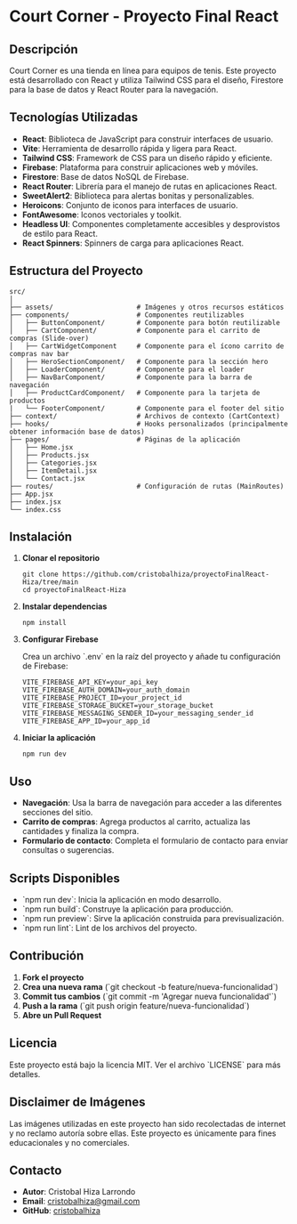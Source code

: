 # Court Corner - Proyecto Final React

## Descripción

Court Corner es una tienda en línea para equipos de tenis. Este proyecto está desarrollado con React y utiliza Tailwind CSS para el diseño, Firestore para la base de datos y React Router para la navegación.

## Tecnologías Utilizadas

- **React**: Biblioteca de JavaScript para construir interfaces de usuario.
- **Vite**: Herramienta de desarrollo rápida y ligera para React.
- **Tailwind CSS**: Framework de CSS para un diseño rápido y eficiente.
- **Firebase**: Plataforma para construir aplicaciones web y móviles.
- **Firestore**: Base de datos NoSQL de Firebase.
- **React Router**: Librería para el manejo de rutas en aplicaciones React.
- **SweetAlert2**: Biblioteca para alertas bonitas y personalizables.
- **Heroicons**: Conjunto de iconos para interfaces de usuario.
- **FontAwesome**: Iconos vectoriales y toolkit.
- **Headless UI**: Componentes completamente accesibles y desprovistos de estilo para React.
- **React Spinners**: Spinners de carga para aplicaciones React.

## Estructura del Proyecto

```
src/
│
├── assets/                     # Imágenes y otros recursos estáticos
├── components/                 # Componentes reutilizables
│   ├── ButtonComponent/        # Componente para botón reutilizable
│   ├── CartComponent/          # Componente para el carrito de compras (Slide-over)
│   ├── CartWidgetComponent     # Componente para el ícono carrito de compras nav bar
│   ├── HeroSectionComponent/   # Componente para la sección hero 
│   ├── LoaderComponent/        # Componente para el loader
│   ├── NavBarComponent/        # Componente para la barra de navegación
│   ├── ProductCardComponent/   # Componente para la tarjeta de productos
|   └── FooterComponent/        # Componente para el footer del sitio
├── context/                    # Archivos de contexto (CartContext)
├── hooks/                      # Hooks personalizados (principalmente obtener información base de datos)
├── pages/                      # Páginas de la aplicación
│   ├── Home.jsx
│   ├── Products.jsx
│   ├── Categories.jsx
│   ├── ItemDetail.jsx
│   └── Contact.jsx
├── routes/                     # Configuración de rutas (MainRoutes)
├── App.jsx
├── index.jsx
└── index.css
```

## Instalación

1. **Clonar el repositorio**

   ```
   git clone https://github.com/cristobalhiza/proyectoFinalReact-Hiza/tree/main
   cd proyectoFinalReact-Hiza
   ```

2. **Instalar dependencias**

   ```
   npm install
   ```

3. **Configurar Firebase**

   Crea un archivo \`.env\` en la raíz del proyecto y añade tu configuración de Firebase:

   ```
   VITE_FIREBASE_API_KEY=your_api_key
   VITE_FIREBASE_AUTH_DOMAIN=your_auth_domain
   VITE_FIREBASE_PROJECT_ID=your_project_id
   VITE_FIREBASE_STORAGE_BUCKET=your_storage_bucket
   VITE_FIREBASE_MESSAGING_SENDER_ID=your_messaging_sender_id
   VITE_FIREBASE_APP_ID=your_app_id
   ```

4. **Iniciar la aplicación**

   ```
   npm run dev
   ```

## Uso

- **Navegación**: Usa la barra de navegación para acceder a las diferentes secciones del sitio.
- **Carrito de compras**: Agrega productos al carrito, actualiza las cantidades y finaliza la compra.
- **Formulario de contacto**: Completa el formulario de contacto para enviar consultas o sugerencias.

## Scripts Disponibles

- \`npm run dev\`: Inicia la aplicación en modo desarrollo.
- \`npm run build\`: Construye la aplicación para producción.
- \`npm run preview\`: Sirve la aplicación construida para previsualización.
- \`npm run lint\`: Lint de los archivos del proyecto.

## Contribución

1. **Fork el proyecto**
2. **Crea una nueva rama** (\`git checkout -b feature/nueva-funcionalidad\`)
3. **Commit tus cambios** (\`git commit -m 'Agregar nueva funcionalidad'\`)
4. **Push a la rama** (\`git push origin feature/nueva-funcionalidad\`)
5. **Abre un Pull Request**

## Licencia

Este proyecto está bajo la licencia MIT. Ver el archivo \`LICENSE\` para más detalles.

## Disclaimer de Imágenes

Las imágenes utilizadas en este proyecto han sido recolectadas de internet y no reclamo autoría sobre ellas. Este proyecto es únicamente para fines educacionales y no comerciales.

## Contacto

- **Autor**: Cristobal Hiza Larrondo
- **Email**: cristobalhiza@gmail.com
- **GitHub**: [cristobalhiza](https://github.com/cristobalhiza)
